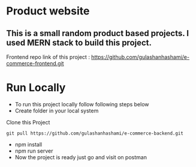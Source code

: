 # Product website

## This is a small random product based projects. I used MERN stack to build this project.

Frontend repo link of this project : https://github.com/gulashanhashami/e-commerce-frontend.git

# Run Locally

- To run this project locally follow following steps below
- Create folder in your local system

Clone this Project

`git pull https://github.com/gulashanhashami/e-commerce-backend.git`

- npm install
- npm run server
- Now the project is ready just go and visit on postman
